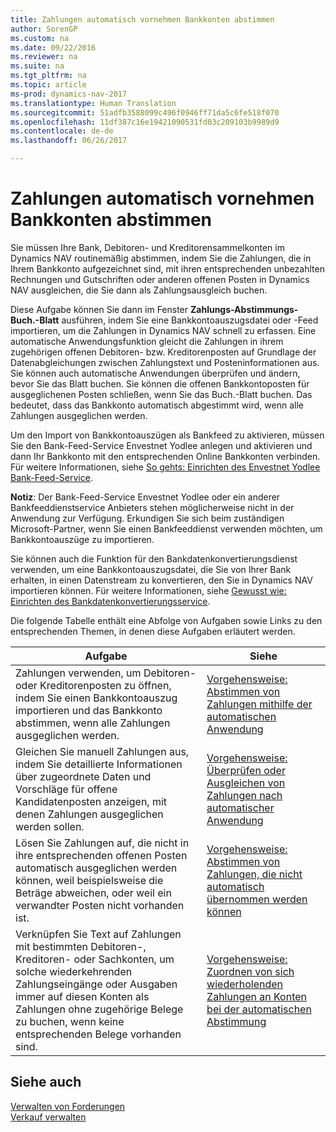 ```yaml
---
title: Zahlungen automatisch vornehmen Bankkonten abstimmen
author: SorenGP
ms.custom: na
ms.date: 09/22/2016
ms.reviewer: na
ms.suite: na
ms.tgt_pltfrm: na
ms.topic: article
ms-prod: dynamics-nav-2017
ms.translationtype: Human Translation
ms.sourcegitcommit: 51adfb3588099c496f0946ff71da5c6fe518f070
ms.openlocfilehash: 11df387c16e19421090531fd03c209103b9989d9
ms.contentlocale: de-de
ms.lasthandoff: 06/26/2017

---
```


# <a name="apply-payments-automatically-and-reconcile-bank-accounts"></a>Zahlungen automatisch vornehmen Bankkonten abstimmen
Sie müssen Ihre Bank, Debitoren- und Kreditorensammelkonten im Dynamics NAV routinemäßig abstimmen, indem Sie die Zahlungen, die in Ihrem Bankkonto aufgezeichnet sind, mit ihren entsprechenden unbezahlten Rechnungen und Gutschriften oder anderen offenen Posten in Dynamics NAV ausgleichen, die Sie dann als Zahlungsausgleich buchen.

Diese Aufgabe können Sie dann im Fenster **Zahlungs-Abstimmungs-Buch.-Blatt** ausführen, indem Sie eine Bankkontoauszugsdatei oder -Feed importieren, um die Zahlungen in Dynamics NAV schnell zu erfassen. Eine automatische Anwendungsfunktion gleicht die Zahlungen in ihrem zugehörigen offenen Debitoren- bzw. Kreditorenposten auf Grundlage der Datenabgleichungen zwischen Zahlungstext und Posteninformationen aus. Sie können auch automatische Anwendungen überprüfen und ändern, bevor Sie das Blatt buchen. Sie können die offenen Bankkontoposten für ausgeglichenen Posten schließen, wenn Sie das Buch.-Blatt buchen. Das bedeutet, dass das Bankkonto automatisch abgestimmt wird, wenn alle Zahlungen ausgeglichen werden.

Um den Import von Bankkontoauszügen als Bankfeed zu aktivieren, müssen Sie den Bank-Feed-Service Envestnet Yodlee anlegen und aktivieren und dann Ihr Bankkonto mit den entsprechenden Online Bankkonten verbinden. Für weitere Informationen, siehe [So gehts: Einrichten des Envestnet Yodlee Bank-Feed-Service](bank-how-setup-bank-statement-service.md).

**Notiz**: Der Bank-Feed-Service Envestnet Yodlee oder ein anderer Bankfeeddienstservice Anbieters stehen möglicherweise nicht in der Anwendung zur Verfügung. Erkundigen Sie sich beim zuständigen Microsoft-Partner, wenn Sie einen Bankfeeddienst verwenden möchten, um Bankkontoauszüge zu importieren.

Sie können auch die Funktion für den Bankdatenkonvertierungsdienst verwenden, um eine Bankkontoauszugsdatei, die Sie von Ihrer Bank erhalten, in einen Datenstream zu konvertieren, den Sie in Dynamics NAV importieren können. Für weitere Informationen, siehe [Gewusst wie: Einrichten des Bankdatenkonvertierungsservice](bank-how-setup-bank-data-conversion-service.md).

Die folgende Tabelle enthält eine Abfolge von Aufgaben sowie Links zu den entsprechenden Themen, in denen diese Aufgaben erläutert werden.

|Aufgabe |Siehe |
|---|----|
|Zahlungen verwenden, um Debitoren- oder Kreditorenposten zu öffnen, indem Sie einen Bankkontoauszug importieren und das Bankkonto abstimmen, wenn alle Zahlungen ausgeglichen werden. | [Vorgehensweise: Abstimmen von Zahlungen mithilfe der automatischen Anwendung](receivables-how-reconcile-payments-auto-application.md) |
|Gleichen Sie manuell Zahlungen aus, indem Sie detaillierte Informationen über zugeordnete Daten und Vorschläge für offene Kandidatenposten anzeigen, mit denen Zahlungen ausgeglichen werden sollen. | [Vorgehensweise: Überprüfen oder Ausgleichen von Zahlungen nach automatischer Anwendung](receivables-how-review-apply-payments-auto-application.md)
|Lösen Sie Zahlungen auf, die nicht in ihre entsprechenden offenen Posten automatisch ausgeglichen werden können, weil beispielsweise die Beträge abweichen, oder weil ein verwandter Posten nicht vorhanden ist. | [Vorgehensweise: Abstimmen von Zahlungen, die nicht automatisch übernommen werden können](receivables-how-reconcile-payments-cannot-apply-auto.md)
|Verknüpfen Sie Text auf Zahlungen mit bestimmten Debitoren-, Kreditoren- oder Sachkonten, um solche wiederkehrenden Zahlungseingänge oder Ausgaben immer auf diesen Konten als Zahlungen ohne zugehörige Belege zu buchen, wenn keine entsprechenden Belege vorhanden sind.| [Vorgehensweise: Zuordnen von sich wiederholenden Zahlungen an Konten bei der automatischen Abstimmung](receivables-how-map-text-recurring-payments-accounts-auto-reconcilliation.md)|

## <a name="see-also"></a>Siehe auch
[Verwalten von Forderungen](receivables-manage-receivables.md)  
[Verkauf verwalten](sales-manage-sales.md)

